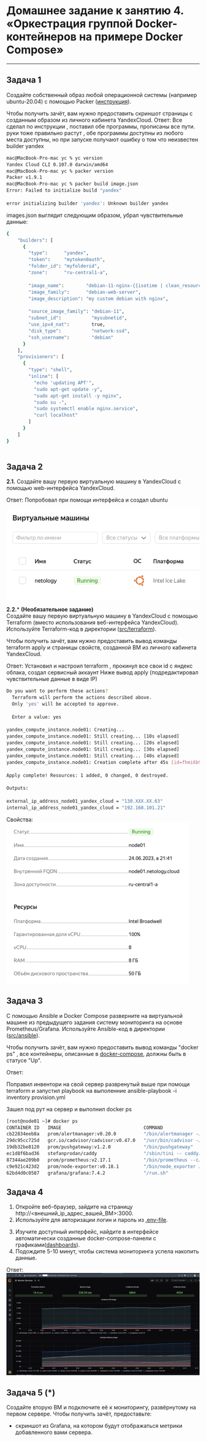 # Домашнее задание к занятию 4. «Оркестрация группой Docker-контейнеров на примере Docker Compose»

---

## Задача 1

Создайте собственный образ любой операционной системы (например ubuntu-20.04) с помощью Packer ([инструкция](https://cloud.yandex.ru/docs/tutorials/infrastructure-management/packer-quickstart)).

Чтобы получить зачёт, вам нужно предоставить скриншот страницы с созданным образом из личного кабинета YandexCloud.
Ответ: 
Все сделал по инструкции , поставил обе программы, прописаны все пути. руки тоже правильно растут , обе программы доступны  из любого места доступны, 
но при запуске получают ошибку о том что неизвестен builder yandex

```sh
mac@MacBook-Pro-mac yc % yc version
Yandex Cloud CLI 0.107.0 darwin/amd64
mac@MacBook-Pro-mac yc % packer version
Packer v1.9.1
mac@MacBook-Pro-mac yc % packer build image.json 
Error: Failed to initialize build "yandex"

error initializing builder 'yandex': Unknown builder yandex
```

images.json выглядит следующим образом, убрал чувствительные данные:

```sh
{
    "builders": [
      {
        "type":      "yandex",
        "token":     "mytoken0auth",
        "folder_id": "myfolderid",
        "zone":      "ru-central1-a",
  
        "image_name":        "debian-11-nginx-{{isotime | clean_resource_name}}",
        "image_family":      "debian-web-server",
        "image_description": "my custom debian with nginx",
  
        "source_image_family": "debian-11",
        "subnet_id":           "mysubnetid",
        "use_ipv4_nat":        true,
        "disk_type":           "network-ssd",
        "ssh_username":        "debian"
      }
    ],
    "provisioners": [
      {
        "type": "shell",
        "inline": [
          "echo 'updating APT'",
          "sudo apt-get update -y",
          "sudo apt-get install -y nginx",
          "sudo su -",
          "sudo systemctl enable nginx.service",
          "curl localhost"
        ]
      }
    ]
}
  
```


## Задача 2

**2.1.** Создайте вашу первую виртуальную машину в YandexCloud с помощью web-интерфейса YandexCloud.        

Ответ:
Попробовал при помощи интерфейса и создал ubuntu 

![yavm.png](yavm.png)


**2.2.*** **(Необязательное задание)**      
Создайте вашу первую виртуальную машину в YandexCloud с помощью Terraform (вместо использования веб-интерфейса YandexCloud).
Используйте Terraform-код в директории ([src/terraform](https://github.com/netology-group/virt-homeworks/tree/virt-11/05-virt-04-docker-compose/src/terraform)).

Чтобы получить зачёт, вам нужно предоставить вывод команды terraform apply и страницы свойств, созданной ВМ из личного кабинета YandexCloud.

Ответ:
Установил и настроил terraform , прокинул все свои id  с яндекс облака, создал сервисный аккаунт 
Ниже вывод apply (подредактировал чувствительные данные в виде IP)

```sh
Do you want to perform these actions?
  Terraform will perform the actions described above.
  Only 'yes' will be accepted to approve.

  Enter a value: yes

yandex_compute_instance.node01: Creating...
yandex_compute_instance.node01: Still creating... [10s elapsed]
yandex_compute_instance.node01: Still creating... [20s elapsed]
yandex_compute_instance.node01: Still creating... [30s elapsed]
yandex_compute_instance.node01: Still creating... [40s elapsed]
yandex_compute_instance.node01: Creation complete after 45s [id=fhmi6b9pt8qvkbre8ssq]

Apply complete! Resources: 1 added, 0 changed, 0 destroyed.

Outputs:

external_ip_address_node01_yandex_cloud = "130.XXX.XX.63"
internal_ip_address_node01_yandex_cloud = "192.168.101.21"
```

Свойства:
![terra.png](terra.png)


## Задача 3

С помощью Ansible и Docker Compose разверните на виртуальной машине из предыдущего задания систему мониторинга на основе Prometheus/Grafana.
Используйте Ansible-код в директории ([src/ansible](https://github.com/netology-group/virt-homeworks/tree/virt-11/05-virt-04-docker-compose/src/ansible)).

Чтобы получить зачёт, вам нужно предоставить вывод команды "docker ps" , все контейнеры, описанные в [docker-compose](https://github.com/netology-group/virt-homeworks/blob/virt-11/05-virt-04-docker-compose/src/ansible/stack/docker-compose.yaml),  должны быть в статусе "Up".

Ответ:

Поправил инвентори на свой сервер развренутый выше при помощи terraform и запустил playbook на выполенние
ansible-playbook -i inventory provision.yml 

Зашел под рут на сервер и выполнил docker ps 

```sh
[root@node01 ~]# docker ps
CONTAINER ID   IMAGE                              COMMAND                  CREATED              STATUS                        PORTS                                                                              NAMES
cb22834eeb8a   prom/alertmanager:v0.20.0          "/bin/alertmanager -…"   About a minute ago   Up About a minute             9093/tcp                                                                           alertmanager
29dc95cc725d   gcr.io/cadvisor/cadvisor:v0.47.0   "/usr/bin/cadvisor -…"   About a minute ago   Up About a minute (healthy)   8080/tcp                                                                           cadvisor
19db32be8120   prom/pushgateway:v1.2.0            "/bin/pushgateway"       About a minute ago   Up About a minute             9091/tcp                                                                           pushgateway
ec1d8f6bad36   stefanprodan/caddy                 "/sbin/tini -- caddy…"   About a minute ago   Up About a minute             0.0.0.0:3000->3000/tcp, 0.0.0.0:9090-9091->9090-9091/tcp, 0.0.0.0:9093->9093/tcp   caddy
87344ae209b0   prom/prometheus:v2.17.1            "/bin/prometheus --c…"   About a minute ago   Up About a minute             9090/tcp                                                                           prometheus
c9e921c423d2   prom/node-exporter:v0.18.1         "/bin/node_exporter …"   About a minute ago   Up About a minute             9100/tcp                                                                           nodeexporter
62bd4d0c0587   grafana/grafana:7.4.2              "/run.sh"                About a minute ago   Up About a minute             3000/tcp                                                                           grafana

```



## Задача 4

1. Откройте веб-браузер, зайдите на страницу http://<внешний_ip_адрес_вашей_ВМ>:3000.
2. Используйте для авторизации логин и пароль из [.env-file](https://github.com/netology-group/virt-homeworks/blob/virt-11/05-virt-04-docker-compose/src/ansible/stack/.env).
<!-- ADMIN_USER=admin
ADMIN_PASSWORD=admin -->
3. Изучите доступный интерфейс, найдите в интерфейсе автоматически созданные docker-compose-панели с графиками([dashboards](https://grafana.com/docs/grafana/latest/dashboards/use-dashboards/)).
4. Подождите 5-10 минут, чтобы система мониторинга успела накопить данные.


Ответ:
![grafana.png](grafana.png)


## Задача 5 (*)
Создайте вторую ВМ и подключите её к мониторингу, развёрнутому на первом сервере.
Чтобы получить зачёт, предоставьте:

- скриншот из Grafana, на котором будут отображаться метрики добавленного вами сервера.
